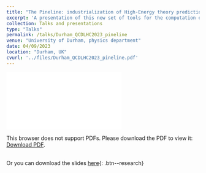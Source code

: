 ```yaml
---
title: "The Pineline: industrialization of High-Energy theory predictions."
excerpt: 'A presentation of this new set of tools for the computation of QFT theory predictions.'
collection: Talks and presentations
type: "Talks"
permalink: /talks/Durham_QCDLHC2023_pineline
venue: "University of Durham, physics department"
date: 04/09/2023
location: "Durham, UK"
cvurl: '../files/Durham_QCDLHC2023_pineline.pdf'
---
```

<object data="../files/Durham_QCDLHC2023_pineline.pdf" type="application/pdf" width="700px" height="700px">
    <embed src="../files/Durham_QCDLHC2023_pineline.pdf">
        <p>This browser does not support PDFs. Please download the PDF to view it: <a href="../files/Durham_QCDLHC2023_pineline.pdf">Download PDF</a>.</p>
    </embed>
</object>

\
Or you can download the slides [here](https://andreab1997.github.io/files/Durham_QCDLHC2023_pineline.pdf){: .btn--research}

